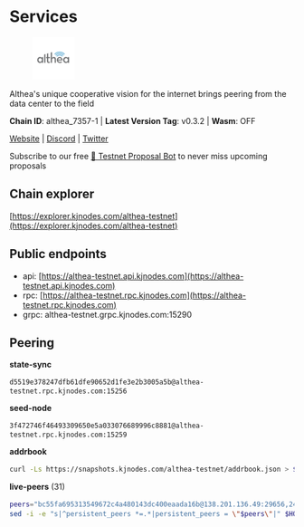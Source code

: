 # Services

<figure><img src="https://raw.githubusercontent.com/kj89/cosmos-images/main/logos/althea.png" alt=""><figcaption></figcaption></figure>

Althea's unique cooperative vision for the internet  brings peering from the data center to the field

**Chain ID**: althea_7357-1 | **Latest Version Tag**: v0.3.2 | **Wasm**: OFF

[Website](https://www.althea.net) | [Discord](https://discord.gg/ZTKWfpDs) | [Twitter](https://twitter.com/altheanetwork)



Subscribe to our free [🤖 Testnet Proposal Bot](https://t.me/kjnodes_testnet_proposal_bot) to never miss upcoming proposals


## Chain explorer
[https://explorer.kjnodes.com/althea-testnet](https://explorer.kjnodes.com/althea-testnet)

## Public endpoints

* api: [https://althea-testnet.api.kjnodes.com](https://althea-testnet.api.kjnodes.com)
* rpc: [https://althea-testnet.rpc.kjnodes.com](https://althea-testnet.rpc.kjnodes.com)
* grpc: althea-testnet.grpc.kjnodes.com:15290

## Peering

**state-sync**

```text
d5519e378247dfb61dfe90652d1fe3e2b3005a5b@althea-testnet.rpc.kjnodes.com:15256
```

**seed-node**

```text
3f472746f46493309650e5a033076689996c8881@althea-testnet.rpc.kjnodes.com:15259
```

**addrbook**
```bash
curl -Ls https://snapshots.kjnodes.com/althea-testnet/addrbook.json > $HOME/.althea/config/addrbook.json
```

**live-peers** (31)
```bash
peers="bc55fa695313549672c4a480143dc400eaada16b@138.201.136.49:29656,24ae39234e1ceddc1585af9be8a6484edac79123@49.12.123.97:26656,5b6c6d679904ded86d36397e8ea583c122f5ddbd@144.91.102.95:26656,698edcaf59b14f7bf50b681ef1ee3046fa062c77@65.109.92.235:11056,a3ac64c5c84817f3694a866298399e6ad71ff26c@65.21.53.39:26656,31e4e58aed75f099eb5b71fd9fd48b48e4bf721a@5.75.170.207:26656,d5519e378247dfb61dfe90652d1fe3e2b3005a5b@65.109.68.190:52656,7eb055628aee375914d7d265ef4bc01ea692fe95@65.109.82.106:31656,70caf9545f6fd67f2561964b0a69bf36ba6f81d4@5.161.205.63:26656,76932bbeb29836c6405329c21358d051ef6e33a3@65.109.65.163:21856,cc542d9fb5f93780fc4004aa67f2b502686a24e8@144.76.27.79:61056,cd71580f8ab4af6beeaf867702a86ca6f9331f71@65.19.136.133:23296,15e7baf69c0db5c25e26cd1f13eb0d52a7a708b5@142.202.241.235:26656,937dcf8c45b7c64e5188a7036427f2ce86383035@95.165.89.222:24126,17edf24237b1c2b5b196d344761f964407d05862@65.108.233.109:12456,4f5eb5164329a61fc898ac75849ae873c8e539c9@66.172.36.135:14656,0aac1fc75b4a613f6bb7d15c6250350d478227a6@66.45.231.30:11144,695f6de1a39a5f189015a50ef5f9df144a76b4d8@65.108.233.102:36656,1d9a103d1e24c590bdfb577537eddd19a322f886@65.109.92.240:17886,6d97969912514e3583dee8e0cca15a383adbde6c@213.246.57.175:26656,04917b5810df2a380c1b18d83f577f1aba550818@222.106.187.14:53300,ee22e048af133e8e83d594314a67b89be964eb37@138.201.225.104:47856,0d4220d2bbda711183a8db6f45c26b1541fa0d6a@65.109.116.204:21856,16a9576c9a4cf9651b4215e3a877ae002555dd9b@116.202.117.229:31656,6c3d7683bf40a521b7c22391fd6c989b46a2e0e2@78.46.106.75:27656,0037b2dc30933fa5c027a83be39f0061253ff83b@5.189.157.140:26656,27dc32e6a756ccb04ca4e1395008f18f5efeaf8e@162.55.1.2:31656,fd54b3d5e49c047dae61ca3a8e430f500eab783c@65.109.92.148:26656,975393744d620d9dcb8dfd21c0282a6285766523@176.57.184.215:26656,90d692d481c1c4739ba8a7045b5552fa8d410901@88.99.164.158:17886,ade4d8bc8cbe014af6ebdf3cb7b1e9ad36f412c0@176.9.82.221:12456"
sed -i -e "s|^persistent_peers *=.*|persistent_peers = \"$peers\"|" $HOME/.althea/config/config.toml
```
